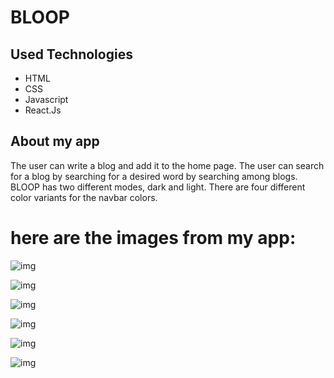# BLOOP

## Used Technologies
+ HTML
+ CSS 
+ Javascript
+ React.Js


## About my app
The user can write a blog and add it to the home page. 
The user can search for a blog by searching for a desired word by searching among blogs. 
BLOOP has two different modes, dark and light. 
There are four different color variants for the navbar colors.


# here are the images from my app:


![img](https://i.hizliresim.com/9f14c9d.png?raw=true "Title")

![img](https://i.hizliresim.com/qmfaetc.png?raw=true "Title")

![img](https://i.hizliresim.com/kzuvbli.png?raw=true "Title")

![img](https://i.hizliresim.com/c42x80t.png?raw=true "Title")

![img](https://i.hizliresim.com/t011bk1.png?raw=true "Title")

![img](https://i.hizliresim.com/j7958xe.png?raw=true "Title")
